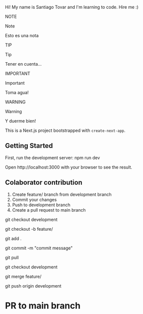 Hi! My name is Santiago Tovar and I'm learning to code. Hire me :)

NOTE
> [!NOTE]
> Esto es una nota

TIP
> [!TIP]
> Tener en cuenta...

IMPORTANT 
> [!IMPORTANT]
> Toma agua!

WARNING
> [!WARNING]
> Y duerme bien!


This is a Next.js project bootstrapped with `create-next-app`.

## Getting Started

First, run the development server:
npm run dev


Open http://localhost:3000 with your browser to see the result.

## Colaborator contribution

1. Create feature/<something> branch from development branch
2. Commit your changes
3. Push to development branch
4. Create a pull request to main branch


git checkout development

git checkout -b feature/<something>

git add .

git commit -m "commit message"

git pull

git checkout development

git merge feature/<something>

git push origin development

# PR to main branch


